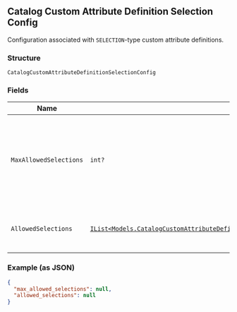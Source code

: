 ## Catalog Custom Attribute Definition Selection Config

Configuration associated with `SELECTION`-type custom attribute definitions.

### Structure

`CatalogCustomAttributeDefinitionSelectionConfig`

### Fields

| Name | Type | Tags | Description |
|  --- | --- | --- | --- |
| `MaxAllowedSelections` | `int?` | Optional | The maximum number of selections that can be set. The maximum value for this<br>attribute is 100. May be modified, but changing the value will not<br>affect existing custom attribute values on objects. Clients need to<br>handle Custom Attributes with more selected values than allowed by this limit. |
| `AllowedSelections` | [`IList<Models.CatalogCustomAttributeDefinitionSelectionConfigCustomAttributeSelection>`](/doc/models/catalog-custom-attribute-definition-selection-config-custom-attribute-selection.md) | Optional | The set of valid `CatalogCustomAttributeSelections`. Up to a maximum of 100<br>selections can be defined. Can be modified. |

### Example (as JSON)

```json
{
  "max_allowed_selections": null,
  "allowed_selections": null
}
```

